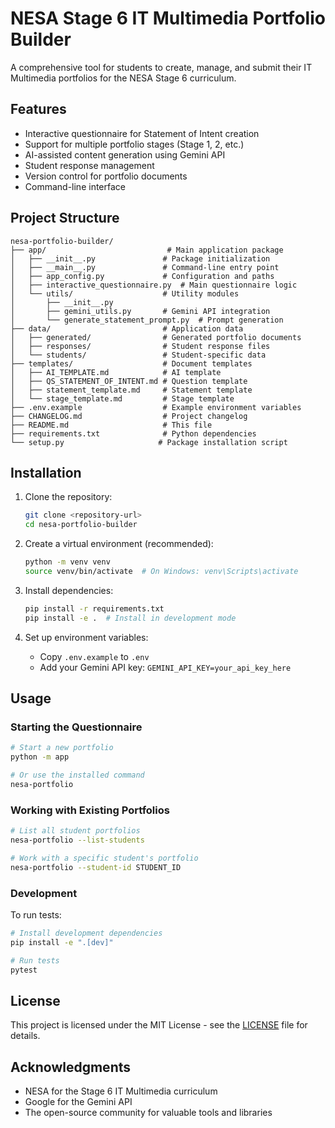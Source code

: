 # NESA Stage 6 IT Multimedia Portfolio Builder

A comprehensive tool for students to create, manage, and submit their IT Multimedia portfolios for the NESA Stage 6 curriculum.

## Features

- Interactive questionnaire for Statement of Intent creation
- Support for multiple portfolio stages (Stage 1, 2, etc.)
- AI-assisted content generation using Gemini API
- Student response management
- Version control for portfolio documents
- Command-line interface

## Project Structure

```
nesa-portfolio-builder/
├── app/                           # Main application package
│   ├── __init__.py               # Package initialization
│   ├── __main__.py               # Command-line entry point
│   ├── app_config.py             # Configuration and paths
│   ├── interactive_questionnaire.py  # Main questionnaire logic
│   └── utils/                    # Utility modules
│       ├── __init__.py
│       ├── gemini_utils.py       # Gemini API integration
│       └── generate_statement_prompt.py  # Prompt generation
├── data/                         # Application data
│   ├── generated/                # Generated portfolio documents
│   ├── responses/                # Student response files
│   └── students/                 # Student-specific data
├── templates/                    # Document templates
│   ├── AI_TEMPLATE.md            # AI template
│   ├── QS_STATEMENT_OF_INTENT.md # Question template
│   ├── statement_template.md     # Statement template
│   └── stage_template.md         # Stage template
├── .env.example                  # Example environment variables
├── CHANGELOG.md                  # Project changelog
├── README.md                     # This file
├── requirements.txt              # Python dependencies
└── setup.py                     # Package installation script
```

## Installation

1. Clone the repository:
   ```bash
   git clone <repository-url>
   cd nesa-portfolio-builder
   ```

2. Create a virtual environment (recommended):
   ```bash
   python -m venv venv
   source venv/bin/activate  # On Windows: venv\Scripts\activate
   ```

3. Install dependencies:
   ```bash
   pip install -r requirements.txt
   pip install -e .  # Install in development mode
   ```

4. Set up environment variables:
   - Copy `.env.example` to `.env`
   - Add your Gemini API key: `GEMINI_API_KEY=your_api_key_here`

## Usage

### Starting the Questionnaire

```bash
# Start a new portfolio
python -m app

# Or use the installed command
nesa-portfolio
```

### Working with Existing Portfolios

```bash
# List all student portfolios
nesa-portfolio --list-students

# Work with a specific student's portfolio
nesa-portfolio --student-id STUDENT_ID
```

### Development

To run tests:

```bash
# Install development dependencies
pip install -e ".[dev]"

# Run tests
pytest
```

## License

This project is licensed under the MIT License - see the [LICENSE](LICENSE) file for details.

## Acknowledgments

- NESA for the Stage 6 IT Multimedia curriculum
- Google for the Gemini API
- The open-source community for valuable tools and libraries

